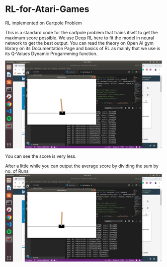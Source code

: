 # RL-for-Atari-Games
RL implemented on Cartpole Problem 

This is a standard code for the cartpole problem that trains itself to get the maximum score possible. We use Deep RL here to fit the model in neural network to get the best output.
You can read the theory on Open AI gym library on its Documentation Page and basics of RL as mainly that we use is its Q-Values Dynamic Progarmming function.

![On the Process of Training](https://github.com/raghavaggarwal99/RL-for-Atari-Games/blob/master/fig1.png)

You can see the score is very less.

After a little while you can output the average score by dividing the sum by no. of Runs
![Trained](https://github.com/raghavaggarwal99/RL-for-Atari-Games/blob/master/fig2.png)
